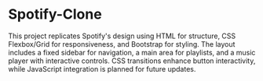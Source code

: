 ﻿# Spotify-Clone
This project replicates Spotify's design using HTML for structure, CSS Flexbox/Grid for responsiveness, and Bootstrap for styling. The layout includes a fixed sidebar for navigation, a main area for playlists, and a music player with interactive controls. CSS transitions enhance button interactivity, while JavaScript integration is planned for future updates.

